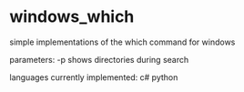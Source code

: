 # windows_which
simple implementations of the which command for windows

parameters:
  -p shows directories during search

languages currently implemented:
c#
python




